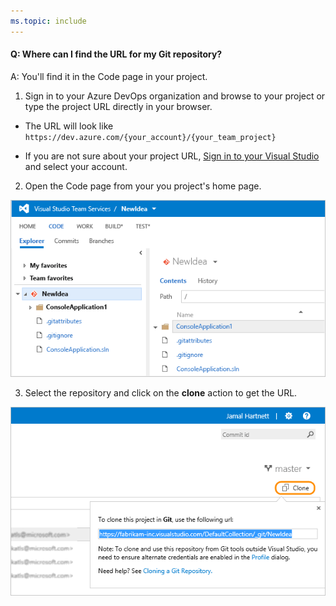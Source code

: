 ```yaml
---
ms.topic: include
---
```


#### Q: Where can I find the URL for my Git repository?

A: You'll find it in the Code page in your project.

1. Sign in to your Azure DevOps organization and browse to your project or type the project URL directly in your browser. 

* The URL will look like ```https://dev.azure.com/{your_account}/{your_team_project}```

* If you are not sure about your project URL, [Sign in to your Visual Studio](http://go.microsoft.com/fwlink/?LinkID=309329) and select your account.

2. Open the Code page from your you project's home page.

 ![Project home page, code explorer](_img/code-explorer.png)

3. Select the repository and click on the **clone** action to get the URL.

 ![Project home page, code explorer, clone selected to show the URL](_img/clone-url.png)

